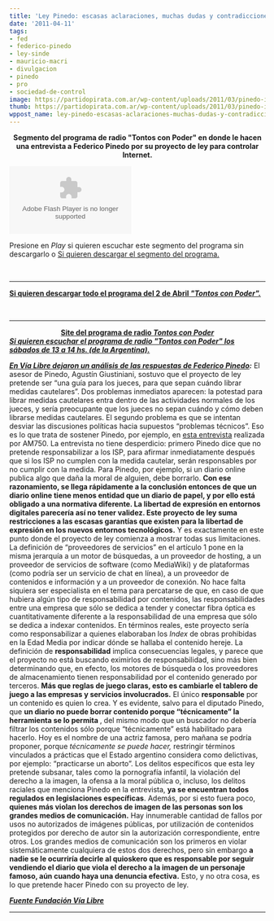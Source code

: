 ```yaml
---
title: 'Ley Pinedo: escasas aclaraciones, muchas dudas y contradicciones'
date: '2011-04-11'
tags:
- fed
- federico-pinedo
- ley-sinde
- mauricio-macri
- divulgacion
- pinedo
- pro
- sociedad-de-control
image: https://partidopirata.com.ar/wp-content/uploads/2011/03/pinedo-internet-266x300.png
thumb: https://partidopirata.com.ar/wp-content/uploads/2011/03/pinedo-internet-266x300.png
wppost_name: ley-pinedo-escasas-aclaraciones-muchas-dudas-y-contradicciones
---
```


<p style="text-align: center;"><strong>Segmento del programa de radio "Tontos con Poder" en donde le hacen una entrevista a Federico Pinedo por su proyecto de ley para controlar Internet. </strong></p>
<object id="player609554" width="240" height="133" data="http://www.ivoox.com/playerivoox_ee_609554_1.html" type="application/x-shockwave-flash"><param name="movie" value="http://www.ivoox.com/playerivoox_ee_609554_1.html" /><param name="AllowScriptAccess" value="always" /><param name="allowFullScreen" value="true" /><param name="wmode" value="transparent" /><embed type="application/x-shockwave-flash" width="240" height="133" src="http://www.ivoox.com/playerivoox_ee_609554_1.html" allowfullscreen="true" wmode="transparent" allowscriptaccess="always"></embed></object>

Presione en <em>Play</em> si quieren escuchar este segmento del programa sin descargarlo o
<a href="http://www.ivoox.com/federico-pinedo-tontos-poder-hablando-sobre_md_609554_1.mp3" target="_blank">Si quieren descargar el segmento del programa.</a>

&nbsp;

<hr />

<strong><a href="http://ia600606.us.archive.org/23/items/Tontosconpoder013Tontosconpoder013/TONTOS_020411.mp3" target="_blank">Si quieren descargar todo el programa del 2 de Abril<em> "Tontos con Poder".</em></a></strong>

&nbsp;

<hr />

<div style="text-align: center;"><strong><a href="http://www.tontosconpoder.com.ar/" target="_blank">Site del programa de radio <em>Tontos con Poder</em></a></strong></div>
<strong><em><a href="http://www.tontosconpoder.com.ar/el-programa-am-750" target="_blank">Si quieren escuchar el programa de radio "Tontos con Poder" los sábados de 13 a 14 hs. (de la Argentina).</a></em></strong><strong><em> </em></strong>

<strong><em><a href="http://www.vialibre.org.ar/2011/04/06/ley-pinedo-escasas-aclaraciones-muchas-dudas-y-contradicciones/" target="_blank">En Vía Libre dejaron un análisis de las respuestas de Federico Pinedo</a>:</em></strong>
<strong><em> </em></strong>
El asesor de Pinedo, Agustín Giustiniani, sostuvo que el proyecto de  ley pretende ser “una guía para los jueces, para que sepan cuándo librar  medidas cautelares”. Dos problemas inmediatos aparecen: la potestad  para librar medidas cautelares entra dentro de las actividades normales  de los jueces, y sería preocupante que los jueces no sepan cuándo y cómo  deben librarse medidas cautelares. El segundo problema es que se  intentan desviar las discusiones políticas hacia supuestos “problemas  técnicos”. Eso es lo que trata de sostener Pinedo, por ejemplo, en <a href="http://ia600606.us.archive.org/23/items/Tontosconpoder013Tontosconpoder013/TONTOS_020411.mp3">esta entrevista</a> realizada por AM750.
La entrevista no tiene desperdicio: primero Pinedo dice que no  pretende responsabilizar a los ISP, para afirmar inmediatamente después  que si los ISP no cumplen con la medida cautelar, serán responsables por  no cumplir con la medida. Para Pinedo, por ejemplo, si un diario online  publica algo que daña la moral de alguien, debe borrarlo. <strong>Con  ese razonamiento, se llega rápidamente a la conclusión entonces de que  un diario online tiene menos entidad que un diario de papel, y por ello  está obligado a una normativa diferente. La libertad de expresión en  entornos digitales parecería así no tener validez. Este proyecto de ley  suma restricciones a las escasas garantías que existen para la libertad  de expresión en los nuevos entornos tecnológicos.</strong>
Y es exactamente en este punto donde el proyecto de ley comienza a  mostrar todas sus limitaciones. La definición de “proveedores de  servicios” en el artículo 1 pone en la misma jerarquía a un motor de  búsquedas, a un proveedor de hosting, a un proveedor de servicios de  software (como MediaWiki) y de plataformas (como podría ser un servicio  de chat en línea), a un proveedor de contenidos e información y a un  proveedor de conexión. No hace falta siquiera ser especialista en el  tema para percatarse de que, en caso de que hubiera algún tipo de  responsabilidad por contenidos, las responsabilidades entre una empresa  que sólo se dedica a tender y conectar fibra óptica es cuantitativamente  diferente a la responsabilidad de una empresa que sólo se dedica a  indexar contenidos.
En términos reales, este proyecto sería como responsabilizar a quienes elaboraban los <em>Index</em> de obras prohibidas en la Edad Media por indicar dónde se hallaba el contenido hereje. La definición de <strong>responsabilidad</strong> implica consecuencias legales, y parece que el proyecto no está  buscando eximirlos de responsabilidad, sino más bien determinando que,  en efecto, los motores de búsqueda o los proveedores de almacenamiento  tienen responsabilidad por el contenido generado por terceros. <strong>Más que reglas de juego claras, esto es cambiarle el tablero de juego a las empresas y servicios involucrados.</strong>
El único <strong>responsable</strong> por un contenido es quien lo crea. Y es evidente, salvo para el diputado Pinedo, que <strong>un diario no puede borrar contenido porque “técnicamente” la herramienta se lo permita </strong>,  del mismo modo que un buscador no debería filtrar los contenidos sólo  porque “técnicamente” está habilitado para hacerlo. Hoy es el nombre de  una actriz famosa, pero mañana se podría proponer, porque <em>técnicamente se puede hacer,</em> restringir términos vinculados a prácticas que el Estado argentino  considera como delictivas, por ejemplo: “practicarse un aborto”.
Los delitos específicos que esta ley pretende subsanar, tales como la  pornografía infantil, la violación del derecho a la imagen, la ofensa a  la moral pública o, incluso, los delitos raciales que menciona Pinedo  en la entrevista, <strong>ya se encuentran todos regulados en legislaciones específicas</strong>. Además, por si esto fuera poco, <strong>quienes más violan los derechos de imagen de las personas son los grandes medios de comunicación.</strong> Hay innumerable cantidad de fallos por usos no autorizados de imágenes  públicas, por utilización de contenidos protegidos por derecho de autor  sin la autorización correspondiente, entre otros. Los grandes medios de  comunicación son los primeros en violar sistemáticamente cualquiera de  estos dos derechos, pero sin embargo <strong>a nadie se le ocurriría  decirle al quioskero que es responsable por seguir vendiendo el diario  que viola el derecho a la imagen de un personaje famoso, aún cuando haya  una denuncia efectiva.</strong> Esto, y no otra cosa, es lo que pretende hacer Pinedo con su proyecto de ley.

<strong><em><a href="http://www.vialibre.org.ar/2011/04/06/ley-pinedo-escasas-aclaraciones-muchas-dudas-y-contradicciones/" target="_blank">Fuente Fundación Vía Libre</a>
</em></strong>

<hr />

<strong><em> </em></strong>
<strong><em> </em></strong>
